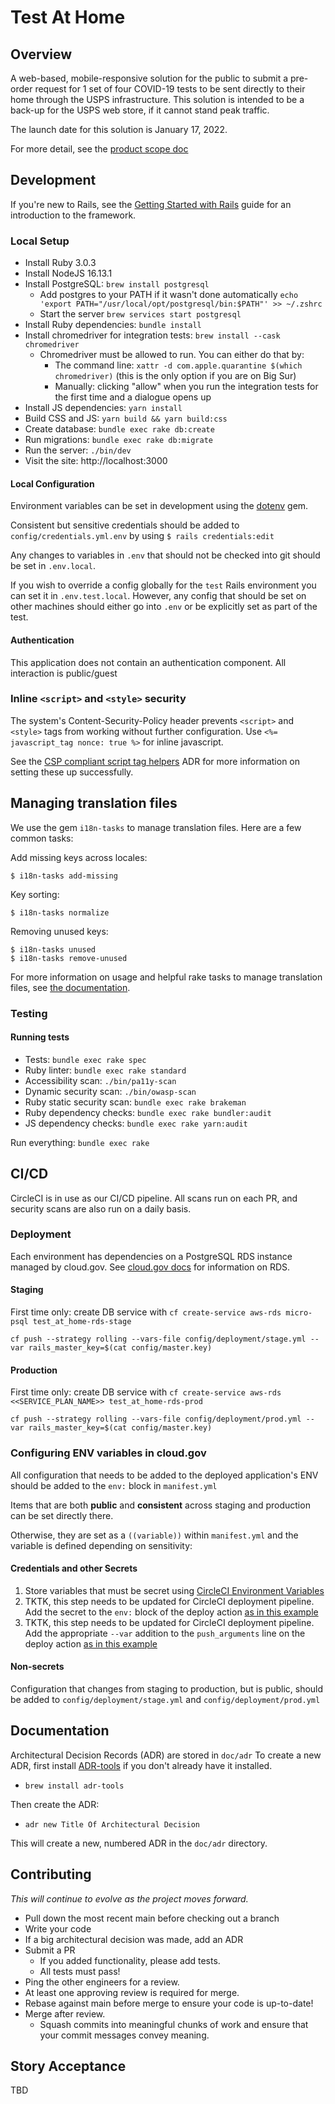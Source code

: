 Test At Home
============

## Overview
A web-based, mobile-responsive solution for the public to submit a pre-order request for 1 set of four COVID-19 tests to be sent directly to their home through the USPS infrastructure. This solution is intended to be a back-up for the USPS web store, if it cannot stand peak traffic.

The launch date for this solution is January 17, 2022.

For more detail, see the [product scope doc](https://github.com/usagov/test-at-home/blob/main/doc/product/product-scope.md)

## Development

If you're new to Rails, see the [Getting Started with Rails](https://guides.rubyonrails.org/getting_started.html)
guide for an introduction to the framework.

### Local Setup

* Install Ruby 3.0.3
* Install NodeJS 16.13.1
* Install PostgreSQL: `brew install postgresql`
  * Add postgres to your PATH if it wasn't done automatically
  `echo 'export PATH="/usr/local/opt/postgresql/bin:$PATH"' >> ~/.zshrc`
  * Start the server
  `brew services start postgresql`
* Install Ruby dependencies: `bundle install`
* Install chromedriver for integration tests: `brew install --cask chromedriver`
  * Chromedriver must be allowed to run. You can either do that by:
    * The command line: `xattr -d com.apple.quarantine $(which chromedriver)` (this is the only option if you are on Big Sur)
    * Manually: clicking "allow" when you run the integration tests for the first time and a dialogue opens up
* Install JS dependencies: `yarn install`
* Build CSS and JS: `yarn build && yarn build:css`
* Create database: `bundle exec rake db:create`
* Run migrations: `bundle exec rake db:migrate`
* Run the server: `./bin/dev`
* Visit the site: http://localhost:3000

#### Local Configuration

Environment variables can be set in development using the [dotenv](https://github.com/bkeepers/dotenv) gem.

Consistent but sensitive credentials should be added to `config/credentials.yml.env` by using `$ rails credentials:edit`

Any changes to variables in `.env` that should not be checked into git should be set
in `.env.local`.

If you wish to override a config globally for the `test` Rails environment you can set it in `.env.test.local`.
However, any config that should be set on other machines should either go into `.env` or be explicitly set as part
of the test.

#### Authentication

This application does not contain an authentication component. All interaction is public/guest

### Inline `<script>` and `<style>` security

The system's Content-Security-Policy header prevents `<script>` and `<style>` tags from working without further
configuration. Use `<%= javascript_tag nonce: true %>` for inline javascript.

See the [CSP compliant script tag helpers](./doc/adr/0004-rails-csp-compliant-script-tag-helpers.md) ADR for
more information on setting these up successfully.

## Managing translation files

We use the gem `i18n-tasks` to manage translation files. Here are a few common tasks:

Add missing keys across locales:
```
$ i18n-tasks add-missing
```

Key sorting:
```
$ i18n-tasks normalize
```

Removing unused keys:
```
$ i18n-tasks unused
$ i18n-tasks remove-unused
```

For more information on usage and helpful rake tasks to manage translation files, see [the documentation](https://github.com/glebm/i18n-tasks#usage).


### Testing

#### Running tests

* Tests: `bundle exec rake spec`
* Ruby linter: `bundle exec rake standard`
* Accessibility scan: `./bin/pa11y-scan`
* Dynamic security scan: `./bin/owasp-scan`
* Ruby static security scan: `bundle exec rake brakeman`
* Ruby dependency checks: `bundle exec rake bundler:audit`
* JS dependency checks: `bundle exec rake yarn:audit`

Run everything: `bundle exec rake`

## CI/CD


CircleCI is in use as our CI/CD pipeline. All scans run on each PR, and security scans are also run
on a daily basis.


### Deployment


Each environment has dependencies on a PostgreSQL RDS instance managed by cloud.gov.
See [cloud.gov docs](https://cloud.gov/docs/services/relational-database/) for information on RDS.

#### Staging

First time only: create DB service with `cf create-service aws-rds micro-psql test_at_home-rds-stage`

`cf push --strategy rolling --vars-file config/deployment/stage.yml --var rails_master_key=$(cat config/master.key)`

#### Production

First time only: create DB service with `cf create-service aws-rds <<SERVICE_PLAN_NAME>> test_at_home-rds-prod`

`cf push --strategy rolling --vars-file config/deployment/prod.yml --var rails_master_key=$(cat config/master.key)`

### Configuring ENV variables in cloud.gov

All configuration that needs to be added to the deployed application's ENV should be added to
the `env:` block in `manifest.yml`

Items that are both **public** and **consistent** across staging and production can be set directly there.

Otherwise, they are set as a `((variable))` within `manifest.yml` and the variable is defined depending on sensitivity:

#### Credentials and other Secrets


1. Store variables that must be secret using [CircleCI Environment Variables](https://circleci.com/docs/2.0/env-vars/#setting-an-environment-variable-in-a-project)
1. TKTK, this step needs to be updated for CircleCI deployment pipeline. Add the secret to the `env:` block of the deploy action [as in this example](https://github.com/OHS-Hosting-Infrastructure/complaint-tracker/blob/a9e8d22aae2023a0afb631a6182251c04f597f7e/.github/workflows/deploy-stage.yml#L20)
1. TKTK, this step needs to be updated for CircleCI deployment pipeline. Add the appropriate `--var` addition to the `push_arguments` line on the deploy action [as in this example](https://github.com/OHS-Hosting-Infrastructure/complaint-tracker/blob/a9e8d22aae2023a0afb631a6182251c04f597f7e/.github/workflows/deploy-stage.yml#L27)


#### Non-secrets

Configuration that changes from staging to production, but is public, should be added to `config/deployment/stage.yml` and `config/deployment/prod.yml`



## Documentation

Architectural Decision Records (ADR) are stored in `doc/adr`
To create a new ADR, first install [ADR-tools](https://github.com/npryce/adr-tools) if you don't
already have it installed.
* `brew install adr-tools`

Then create the ADR:
*  `adr new Title Of Architectural Decision`

This will create a new, numbered ADR in the `doc/adr` directory.


## Contributing

*This will continue to evolve as the project moves forward.*

* Pull down the most recent main before checking out a branch
* Write your code
* If a big architectural decision was made, add an ADR
* Submit a PR
  * If you added functionality, please add tests.
  * All tests must pass!
* Ping the other engineers for a review.
* At least one approving review is required for merge.
* Rebase against main before merge to ensure your code is up-to-date!
* Merge after review.
  * Squash commits into meaningful chunks of work and ensure that your commit messages convey meaning.

## Story Acceptance

TBD
